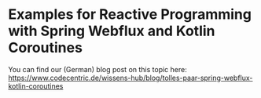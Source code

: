 # Examples for Reactive Programming with Spring Webflux and Kotlin Coroutines
You can find our (German) blog post on this topic here: 
https://www.codecentric.de/wissens-hub/blog/tolles-paar-spring-webflux-kotlin-coroutines
